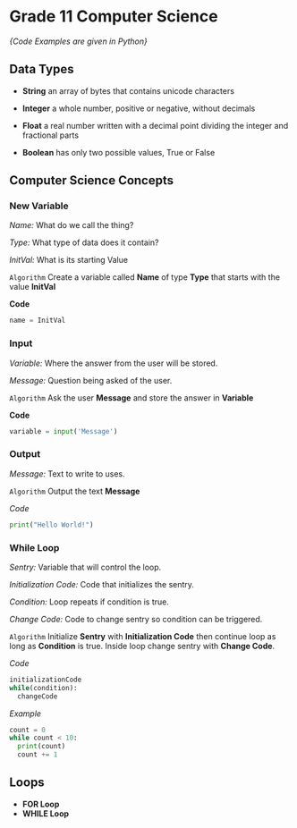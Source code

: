 # Grade 11 Computer Science
*{Code Examples are given in Python}*

## Data Types

- **String** an array of bytes that contains unicode characters

- **Integer** a whole number, positive or negative, without decimals
- **Float** a real number written with a decimal point dividing the integer and fractional parts
- **Boolean** has only two possible values, True or False

## Computer Science Concepts

### New Variable

*Name:* What do we call the thing?

*Type:* What type of data does it contain?

*InitVal:* What is its starting Value

`Algorithm`    Create a variable called **Name** of type **Type** that starts with the value **InitVal**



**Code**
```Python
name = InitVal
```

### Input

*Variable:* Where the answer from the user will be stored.

*Message:* Question being asked of the user.

`Algorithm`    Ask the user **Message** and store the answer in **Variable**


**Code**
```Python
variable = input('Message')
```



### Output
*Message:*  Text to write to uses.

`Algorithm`    Output the text  **Message**

*Code*
```Python
print("Hello World!")
```


### While Loop
*Sentry:*  Variable that will control the loop.


*Initialization Code:*  Code that initializes the sentry.

*Condition:*  Loop repeats if condition is true.

*Change Code:* Code to change sentry so condition can be triggered.

`Algorithm`    Initialize **Sentry** with **Initialization Code** then continue loop as long as **Condition** is true. Inside loop change sentry with **Change Code**.

*Code*
```Python
initializationCode
while(condition):
  changeCode
```
*Example*
```Python
count = 0
while count < 10:
  print(count)
  count += 1
```
## Loops
- **FOR Loop**
- **WHILE Loop**
